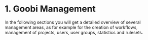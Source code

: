 # 1. Goobi Management

In the following sections you will get a detailed overview of several management areas, as for example for the creation of workflows, management of projects, users, user groups, statistics and rulesets.


